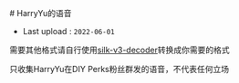                                                                                                                                                                                                                                                    # HarryYu的语音
- Last upload : `2022-06-01`

需要其他格式请自行使用[silk-v3-decoder](https://github.com/kn007/silk-v3-decoder)转换成你需要的格式

只收集HarryYu在DIY Perks粉丝群发的语音，不代表任何立场
